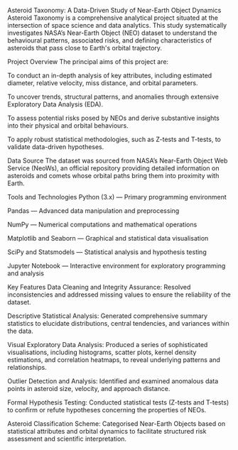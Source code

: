Asteroid Taxonomy: A Data-Driven Study of Near-Earth Object Dynamics
Asteroid Taxonomy is a comprehensive analytical project situated at the intersection of space science and data analytics. This study systematically investigates NASA’s Near-Earth Object (NEO) dataset to understand the behavioural patterns, associated risks, and defining characteristics of asteroids that pass close to Earth's orbital trajectory.

Project Overview
The principal aims of this project are:

To conduct an in-depth analysis of key attributes, including estimated diameter, relative velocity, miss distance, and orbital parameters.

To uncover trends, structural patterns, and anomalies through extensive Exploratory Data Analysis (EDA).

To assess potential risks posed by NEOs and derive substantive insights into their physical and orbital behaviours.

To apply robust statistical methodologies, such as Z-tests and T-tests, to validate data-driven hypotheses.

Data Source
The dataset was sourced from NASA’s Near-Earth Object Web Service (NeoWs), an official repository providing detailed information on asteroids and comets whose orbital paths bring them into proximity with Earth.

Tools and Technologies
Python (3.x) — Primary programming environment

Pandas — Advanced data manipulation and preprocessing

NumPy — Numerical computations and mathematical operations

Matplotlib and Seaborn — Graphical and statistical data visualisation

SciPy and Statsmodels — Statistical analysis and hypothesis testing

Jupyter Notebook — Interactive environment for exploratory programming and analysis

Key Features
Data Cleaning and Integrity Assurance: Resolved inconsistencies and addressed missing values to ensure the reliability of the dataset.

Descriptive Statistical Analysis: Generated comprehensive summary statistics to elucidate distributions, central tendencies, and variances within the data.

Visual Exploratory Data Analysis: Produced a series of sophisticated visualisations, including histograms, scatter plots, kernel density estimations, and correlation heatmaps, to reveal underlying patterns and relationships.

Outlier Detection and Analysis: Identified and examined anomalous data points in asteroid size, velocity, and approach distance.

Formal Hypothesis Testing: Conducted statistical tests (Z-tests and T-tests) to confirm or refute hypotheses concerning the properties of NEOs.

Asteroid Classification Scheme: Categorised Near-Earth Objects based on statistical attributes and orbital dynamics to facilitate structured risk assessment and scientific interpretation.

